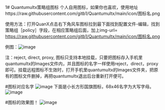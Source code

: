 1# Quantumultx策略组图标
 个人自用图标，如果你也喜欢，使用地址https://raw.githubusercontent.com/gitb1/Quantumultx/main/icon/图标名.png


使用方法：打开QuanX点击右下角风车图标拉到最下面找到配置文件-编辑，找到策略组［policy］字段，在相应策略组后面，加上img-url= https://raw.githubusercontent.com/gitb1/Quantumultx/main/icon/图标名.png 

例图：![image](https://raw.githubusercontent.com/gitb1/Quantumultx/main/icon/x/20.20.JPG)
  
注：reject, direct, proxy, 图标只支持本地挂载，只要把图标存入手机里quantumultx的lmages文件内，并且图标的名字一样使用reject，direct，proxy即可。挂载远程图标不生效时，打开手机里quantumultx的lmages文件夹，把原有的图标文件删掉，再把quantumultx退出后台重新打开便可。
 
#图标对应名字
![image](https://raw.githubusercontent.com/gitb1/Quantumultx/main/icon/x/2020.10.PNG)
下面是小长方形国旗图标，68x46名字为大写字母。
![image](https://raw.githubusercontent.com/gitb1/Quantumultx/main/icon/x/2020..jpg)


#图标的效果图！
![image](https://raw.githubusercontent.com/gitb1/Quantumultx/main/icon/x/2020.11.PNG)
